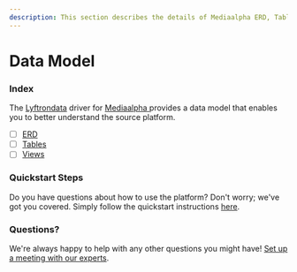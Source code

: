 ```yaml
---
description: This section describes the details of Mediaalpha ERD, Tables, and Views.
---
```


# Data Model

### Index

The  [Lyftrondata](https://www.lyftrondata.com/) driver for [Mediaalpha](https://www.lyftrondata.com/integration/mediaalpha/)[ ](https://www.lyftrondata.com/integration/mediaalpha/)provides a data model that enables you to better understand the source platform.

* [ ] [ERD](../../../marketing-analytics/mediaalpha/data-model/erd.md)
* [ ] [Tables](../../../marketing-analytics/mediaalpha/data-model/tables.md)
* [ ] [Views](../../../marketing-analytics/mediaalpha/data-model/views.md)

### Quickstart Steps

Do you have questions about how to use the platform? Don't worry; we've got you covered. Simply follow the quickstart instructions [here](../../../../quickstart-steps.md).

### Questions? <a href="#questions" id="questions"></a>

We're always happy to help with any other questions you might have! [Set up a meeting with our experts](https://www.lyftrondata.com/book-a-meeting/).

